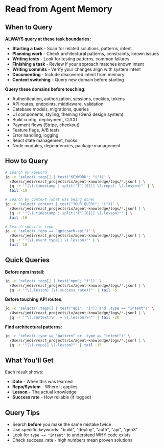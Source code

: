 # Read from Agent Memory

## When to Query

**ALWAYS query at these task boundaries:**
- **Starting a task** - Scan for related solutions, patterns, intent
- **Planning work** - Check architectural patterns, constraints, known issues
- **Writing tests** - Look for testing patterns, common failures
- **Finishing a task** - Review if your approach matches known intent
- **Writing commits** - Verify your changes align with system intent
- **Documenting** - Include discovered intent from memory
- **Context switching** - Query new domain before starting

**Query these domains before touching:**
- Authentication, authorization, sessions, cookies, tokens
- API routes, endpoints, middleware, validation
- Database models, migrations, queries
- UI components, styling, theming (Gen3 design system)
- Build config, deployment, CI/CD
- Payment flows (Stripe, checkout)
- Feature flags, A/B tests
- Error handling, logging
- React state management, hooks
- Node modules, dependencies, package management

## How to Query

```bash
# Search by keyword
jq -c 'select(.tags[] | test("KEYWORD"; "i"))' \
  /Users/jedi/react_projects/ix/agent-knowledge/logs/*.jsonl | \
  jq -r '"[\(.timestamp | split("T")[0])] \(.repo): \(.lesson)"' | \
  tail -10

# Search by context (what was being done)
jq -c 'select(.context | test("YOUR_QUERY"; "i"))' \
  /Users/jedi/react_projects/ix/agent-knowledge/logs/*.jsonl | \
  jq -r '"[\(.timestamp | split("T")[0])] \(.lesson)"' | \
  tail -10

# Search specific repo
jq -c 'select(.repo == "gptcoach-api")' \
  /Users/jedi/react_projects/ix/agent-knowledge/logs/*.jsonl | \
  jq -r '"[\(.event_type)] \(.lesson)"' | \
  tail -10
```

## Quick Queries

**Before npm install:**
```bash
jq -c 'select(.tags[] | test("npm"; "i"))' \
  /Users/jedi/react_projects/ix/agent-knowledge/logs/*.jsonl | \
  jq -r '"\(.lesson) (\(.success_rate))"' | tail -5
```

**Before touching API routes:**
```bash
jq -c 'select((.tags[] | test("api"; "i")) and .type == "intent")' \
  /Users/jedi/react_projects/ix/agent-knowledge/logs/*.jsonl | \
  jq -r '"\(.context)\n  → \(.lesson)\n"' | tail -20
```

**Find architectural patterns:**
```bash
jq -c 'select(.type == "pattern" or .type == "intent")' \
  /Users/jedi/react_projects/ix/agent-knowledge/logs/*.jsonl | \
  jq -r '"[\(.repo)] \(.lesson)"' | tail -15
```

## What You'll Get

Each result shows:
- **Date** - When this was learned
- **Repo/System** - Where it applies
- **Lesson** - The actual knowledge
- **Success rate** - How reliable (if logged)

## Query Tips

- Search **before** you make the same mistake twice
- Use specific keywords: "build", "deploy", "auth", "api", "gen3"
- Look for `type == "intent"` to understand WHY code exists
- Check success_rate - high numbers mean proven solutions
